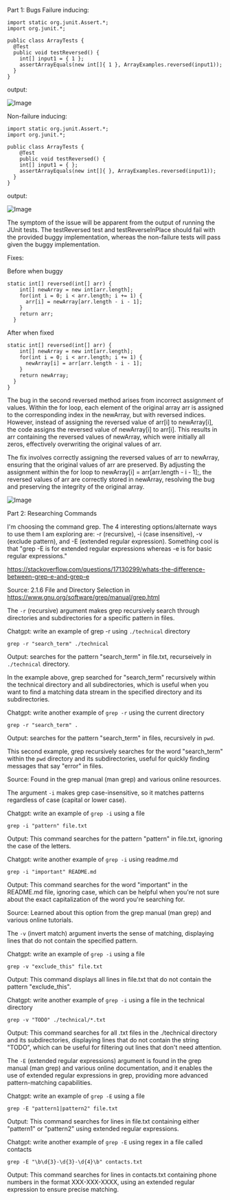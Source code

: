 Part 1: Bugs
Failure inducing:
```
import static org.junit.Assert.*;
import org.junit.*;

public class ArrayTests {
  @Test
  public void testReversed() {
    int[] input1 = { 1 };
    assertArrayEquals(new int[]{ 1 }, ArrayExamples.reversed(input1));
  }
}
```
output:

![Image](https://alainzhangstudent.github.io/cse-15L-wi22/labreport3/lab3s1.jpg)

Non-failure inducing:
```
import static org.junit.Assert.*;
import org.junit.*;

public class ArrayTests {
    @Test
    public void testReversed() {
    int[] input1 = { };
    assertArrayEquals(new int[]{ }, ArrayExamples.reversed(input1));
  }
}
```
output:


![Image](https://alainzhangstudent.github.io/cse-15L-wi22/labreport3/lab3s2.jpg)

The symptom of the issue will be apparent from the output of running the JUnit tests. 
The testReversed test and testReverseInPlace should fail with the provided buggy implementation, 
whereas the non-failure tests will pass given the buggy implementation.

Fixes:

Before when buggy
```
static int[] reversed(int[] arr) {
    int[] newArray = new int[arr.length];
    for(int i = 0; i < arr.length; i += 1) {
      arr[i] = newArray[arr.length - i - 1];
    }
    return arr;
  }
```
After when fixed
```
static int[] reversed(int[] arr) {
    int[] newArray = new int[arr.length];
    for(int i = 0; i < arr.length; i += 1) {
      newArray[i] = arr[arr.length - i - 1];
    }
    return newArray;
  }
}
```
The bug in the second reversed method arises from incorrect assignment of values. Within the for loop, each element of the original array arr is assigned to the corresponding index in the newArray, but with reversed indices. However, instead of assigning the reversed value of arr[i] to newArray[i], the code assigns the reversed value of newArray[i] to arr[i]. This results in arr containing the reversed values of newArray, which were initially all zeros, effectively overwriting the original values of arr.

The fix involves correctly assigning the reversed values of arr to newArray, ensuring that the original values of arr are preserved. By adjusting the assignment within the for loop to newArray[i] = arr[arr.length - i - 1];, the reversed values of arr are correctly stored in newArray, resolving the bug and preserving the integrity of the original array.

![Image](https://alainzhangstudent.github.io/cse-15L-wi22/labreport3/lab3s3.jpg)

Part 2: Researching Commands

I'm choosing the command grep. The 4 interesting options/alternate ways to use them I am exploring are:
-r (recursive), -i (case insensitive), -v (exclude pattern), and -E (extended regular expression). Something cool is that "grep -E is for extended regular expressions whereas -e is for basic regular expressions."

https://stackoverflow.com/questions/17130299/whats-the-difference-between-grep-e-and-grep-e

Source: 2.1.6 File and Directory Selection in https://www.gnu.org/software/grep/manual/grep.html

The ```-r``` (recursive) argument makes grep recursively search through directories and subdirectories for a specific pattern in files.

Chatgpt: write an example of grep -r using ```./technical``` directory
```
grep -r "search_term" ./technical
```
Output: searches for the pattern "search_term" in file.txt, recurseively in ```./technical``` directory.

In the example above, grep searched for "search_term" recursively within the technical directory and all subdirectories, which is useful when you want to find a matching data stream in the specified directory and its subdirectories.

Chatgpt: write another example of ```grep -r``` using the current directory
```
grep -r "search_term" .
```
Output: searches for the pattern "search_term" in files, recursively in ```pwd```.

This second example, grep recursively searches for the word "search_term" within the ```pwd``` directory and its subdirectories, useful for quickly finding messages that say "error" in files.

Source: Found in the grep manual (man grep) and various online resources.

The argument ```-i``` makes grep case-insensitive, so it matches patterns regardless of case (capital or lower case).

Chatgpt: write an example of ```grep -i``` using a file
```
grep -i "pattern" file.txt
```
Output: This command searches for the pattern "pattern" in file.txt, ignoring the case of the letters.

Chatgpt: write another example of ```grep -i``` using readme.md
```
grep -i "important" README.md
```
Output: This command searches for the word "important" in the README.md file, ignoring case, which can be helpful when you're not sure about the exact capitalization of the word you're searching for.

Source: Learned about this option from the grep manual (man grep) and various online tutorials.

The ```-v``` (invert match) argument inverts the sense of matching, displaying lines that do not contain the specified pattern.

Chatgpt: write an example of ```grep -i``` using a file
```
grep -v "exclude_this" file.txt
```
Output: This command displays all lines in file.txt that do not contain the pattern "exclude_this".

Chatgpt: write another example of ```grep -i``` using a file in the technical directory
```
grep -v "TODO" ./technical/*.txt
```
Output: This command searches for all .txt files in the ./technical directory and its subdirectories, displaying lines that do not contain the string "TODO", which can be useful for filtering out lines that don't need attention.


The ```-E``` (extended regular expressions) argument is found in the grep manual (man grep) and various online documentation, and it enables the use of extended regular expressions in grep, providing more advanced pattern-matching capabilities.

Chatgpt: write an example of ```grep -E``` using a file
```
grep -E "pattern1|pattern2" file.txt
```
Output: This command searches for lines in file.txt containing either "pattern1" or "pattern2" using extended regular expressions.

Chatgpt: write another example of ```grep -E``` using regex in a file called contacts
```
grep -E "\b\d{3}-\d{3}-\d{4}\b" contacts.txt
```
Output: This command searches for lines in contacts.txt containing phone numbers in the format XXX-XXX-XXXX, using an extended regular expression to ensure precise matching.
